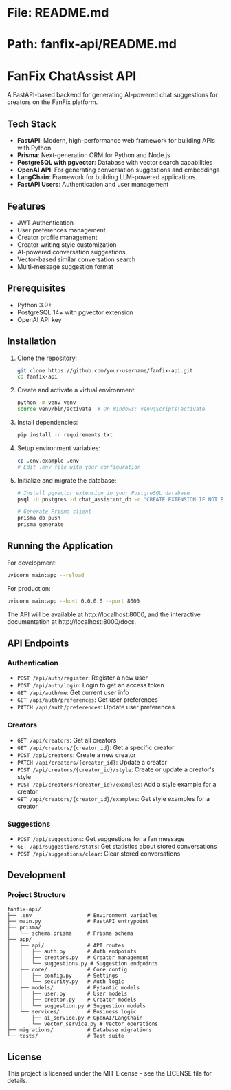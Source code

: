 # File: README.md
# Path: fanfix-api/README.md

# FanFix ChatAssist API

A FastAPI-based backend for generating AI-powered chat suggestions for creators on the FanFix platform.

## Tech Stack

- **FastAPI**: Modern, high-performance web framework for building APIs with Python
- **Prisma**: Next-generation ORM for Python and Node.js
- **PostgreSQL with pgvector**: Database with vector search capabilities
- **OpenAI API**: For generating conversation suggestions and embeddings
- **LangChain**: Framework for building LLM-powered applications
- **FastAPI Users**: Authentication and user management

## Features

- JWT Authentication
- User preferences management
- Creator profile management
- Creator writing style customization
- AI-powered conversation suggestions
- Vector-based similar conversation search
- Multi-message suggestion format

## Prerequisites

- Python 3.9+
- PostgreSQL 14+ with pgvector extension
- OpenAI API key

## Installation

1. Clone the repository:
   ```bash
   git clone https://github.com/your-username/fanfix-api.git
   cd fanfix-api
   ```

2. Create and activate a virtual environment:
   ```bash
   python -m venv venv
   source venv/bin/activate  # On Windows: venv\Scripts\activate
   ```

3. Install dependencies:
   ```bash
   pip install -r requirements.txt
   ```

4. Setup environment variables:
   ```bash
   cp .env.example .env
   # Edit .env file with your configuration
   ```

5. Initialize and migrate the database:
   ```bash
   # Install pgvector extension in your PostgreSQL database
   psql -U postgres -d chat_assistant_db -c "CREATE EXTENSION IF NOT EXISTS vector;"
   
   # Generate Prisma client
   prisma db push
   prisma generate
   ```

## Running the Application

For development:
```bash
uvicorn main:app --reload
```

For production:
```bash
uvicorn main:app --host 0.0.0.0 --port 8000
```

The API will be available at http://localhost:8000, and the interactive documentation at http://localhost:8000/docs.

## API Endpoints

### Authentication

- `POST /api/auth/register`: Register a new user
- `POST /api/auth/login`: Login to get an access token
- `GET /api/auth/me`: Get current user info
- `GET /api/auth/preferences`: Get user preferences
- `PATCH /api/auth/preferences`: Update user preferences

### Creators

- `GET /api/creators`: Get all creators
- `GET /api/creators/{creator_id}`: Get a specific creator
- `POST /api/creators`: Create a new creator
- `PATCH /api/creators/{creator_id}`: Update a creator
- `POST /api/creators/{creator_id}/style`: Create or update a creator's style
- `POST /api/creators/{creator_id}/examples`: Add a style example for a creator
- `GET /api/creators/{creator_id}/examples`: Get style examples for a creator

### Suggestions

- `POST /api/suggestions`: Get suggestions for a fan message
- `GET /api/suggestions/stats`: Get statistics about stored conversations
- `POST /api/suggestions/clear`: Clear stored conversations

## Development

### Project Structure

```
fanfix-api/
├── .env                  # Environment variables
├── main.py               # FastAPI entrypoint
├── prisma/
│   └── schema.prisma     # Prisma schema
├── app/
│   ├── api/              # API routes
│   │   ├── auth.py       # Auth endpoints
│   │   ├── creators.py   # Creator management
│   │   └── suggestions.py # Suggestion endpoints
│   ├── core/             # Core config
│   │   ├── config.py     # Settings
│   │   └── security.py   # Auth logic
│   ├── models/           # Pydantic models
│   │   ├── user.py       # User models
│   │   ├── creator.py    # Creator models
│   │   └── suggestion.py # Suggestion models
│   └── services/         # Business logic
│       ├── ai_service.py # OpenAI/LangChain
│       └── vector_service.py # Vector operations
├── migrations/           # Database migrations
└── tests/                # Test suite
```

## License

This project is licensed under the MIT License - see the LICENSE file for details.
